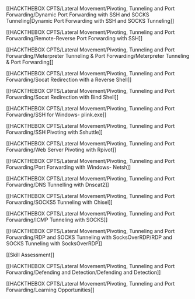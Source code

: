 [[HACKTHEBOX CPTS/Lateral Movement/Pivoting, Tunneling and Port Forwarding/Dynamic Port Forwarding with SSH and SOCKS Tunneling|Dynamic Port Forwarding with SSH and SOCKS Tunneling]]

[[HACKTHEBOX CPTS/Lateral Movement/Pivoting, Tunneling and Port Forwarding/Remote-Reverse Port Forwarding with SSH]]

[[HACKTHEBOX CPTS/Lateral Movement/Pivoting, Tunneling and Port Forwarding/Meterpreter Tunneling & Port Forwarding/Meterpreter Tunneling & Port Forwarding]]

[[HACKTHEBOX CPTS/Lateral Movement/Pivoting, Tunneling and Port Forwarding/Socat Redirection with a Reverse Shell]]

[[HACKTHEBOX CPTS/Lateral Movement/Pivoting, Tunneling and Port Forwarding/Socat Redirection with Bind Shell]]

[[HACKTHEBOX CPTS/Lateral Movement/Pivoting, Tunneling and Port Forwarding/SSH for Windows- plink.exe]]

[[HACKTHEBOX CPTS/Lateral Movement/Pivoting, Tunneling and Port Forwarding/SSH Pivoting with Sshuttle]]

[[HACKTHEBOX CPTS/Lateral Movement/Pivoting, Tunneling and Port Forwarding/Web Server Pivoting with Rpivot]]

[[HACKTHEBOX CPTS/Lateral Movement/Pivoting, Tunneling and Port Forwarding/Port Forwarding with Windows- Netsh]]

[[HACKTHEBOX CPTS/Lateral Movement/Pivoting, Tunneling and Port Forwarding/DNS Tunnelling with Dnscat2]]

[[HACKTHEBOX CPTS/Lateral Movement/Pivoting, Tunneling and Port Forwarding/SOCKS5 Tunneling with Chisel]]

[[HACKTHEBOX CPTS/Lateral Movement/Pivoting, Tunneling and Port Forwarding/ICMP Tunneling with SOCKS]]

[[HACKTHEBOX CPTS/Lateral Movement/Pivoting, Tunneling and Port Forwarding/RDP and SOCKS Tunneling with SocksOverRDP/RDP and SOCKS Tunneling with SocksOverRDP]]

[[Skill Assessment]]

[[HACKTHEBOX CPTS/Lateral Movement/Pivoting, Tunneling and Port Forwarding/Defending and Detection/Defending and Detection]]

[[HACKTHEBOX CPTS/Lateral Movement/Pivoting, Tunneling and Port Forwarding/Learning Opportunities]]
